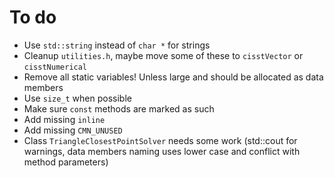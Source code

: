 To do
=====

* Use `std::string` instead of `char *` for strings
* Cleanup `utilities.h`, maybe move some of these to `cisstVector` or `cisstNumerical`
* Remove all static variables!  Unless large and should be allocated as data members
* Use `size_t` when possible
* Make sure `const` methods are marked as such
* Add missing `inline`
* Add missing `CMN_UNUSED`
* Class `TriangleClosestPointSolver` needs some work (std::cout for warnings, data members naming uses lower case and conflict with method parameters)